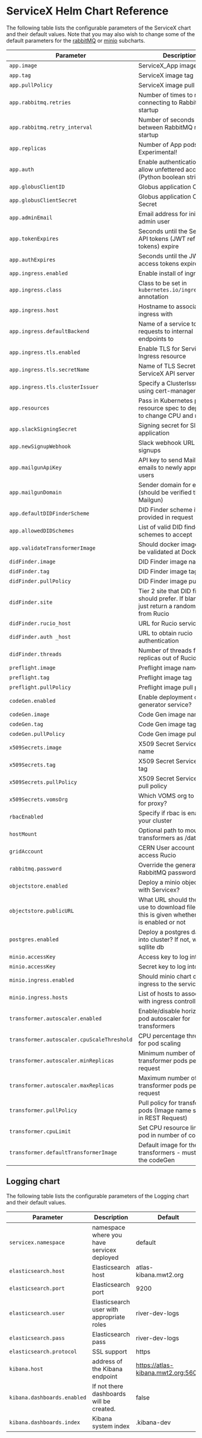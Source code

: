 # ServiceX Helm Chart Reference 

The following table lists the configurable parameters of the ServiceX chart and 
their default values. Note that you may also wish to change some of the default 
parameters for the [rabbitMQ](https://github.com/bitnami/charts/tree/master/bitnami/rabbitmq) or [minio](https://github.com/minio/charts) subcharts.

| Parameter                            | Description                                      | Default                                                 |
| ------------------------------------ | ------------------------------------------------ | ------------------------------------------------------- |
| `app.image`                          | ServiceX_App image name                          | `sslhep/servicex_app`                                   |
| `app.tag`                            | ServiceX image tag                               | `latest`                                                |
| `app.pullPolicy`                     | ServiceX image pull policy                       | `Always`                                          |
| `app.rabbitmq.retries`               | Number of times to retry connecting to RabbitMQ on startup | 12                                            |
| `app.rabbitmq.retry_interval`        | Number of seconds to wait between RabbitMQ retries on startup | 10                                         |
| `app.replicas`                       | Number of App pods to start. Experimental!       | 1                                                       |
| `app.auth`                           | Enable authentication or allow unfettered access (Python boolean string) | `false`                         |
| `app.globusClientID`                 | Globus application Client ID                     | -                                                       |
| `app.globusClientSecret`             | Globus application Client Secret                 | -                                                       |
| `app.adminEmail`                     | Email address for initial admin user             | admin@example.com                                       |
| `app.tokenExpires`                   | Seconds until the ServiceX API tokens (JWT refresh tokens) expire | False (never)                          |
| `app.authExpires`                    | Seconds until the JWT access tokens expire       | 21600 (six hours)                                       |
| `app.ingress.enabled`                | Enable install of ingress                        | false                                                   |
| `app.ingress.class`                  | Class to be set in `kubernetes.io/ingress.class` annotation | nginx                                        |
| `app.ingress.host`                   | Hostname to associate ingress with               | servicex.ssl-hep.org                                    |
| `app.ingress.defaultBackend`         | Name of a service to send requests to internal endpoints to | default-http-backend                         |
| `app.ingress.tls.enabled`            | Enable TLS for ServiceX API Ingress resource     | false                                                   |
| `app.ingress.tls.secretName`         | Name of TLS Secret used for ServiceX API server  | `{{.Release.Name}}-app-tls`                             |
| `app.ingress.tls.clusterIssuer`      | Specify a ClusterIssuer if using cert-manager    | -                                                       |
| `app.resources`                      | Pass in Kubernetes pod resource spec to deployment to change CPU and memory | { }                          |    
| `app.slackSigningSecret`             | Signing secret for Slack application             | -
| `app.newSignupWebhook`               | Slack webhook URL for new signups                | -
| `app.mailgunApiKey`                  | API key to send Mailgun emails to newly approved users | -
| `app.mailgunDomain`                  | Sender domain for emails (should be verified through Mailgun) | -
| `app.defaultDIDFinderScheme`         | DID Finder scheme if none provided in request    | `rucio`                                                 |
| `app.allowedDIDSchemes`              | List of valid DID finder schemes to accept       | [`rucio`]                                                 |
| `app.validateTransformerImage`       | Should docker image name be validated at DockerHub? | `true`                                               | 
| `didFinder.image`                    | DID Finder image name                            | `sslhep/servicex-did-finder`                            |
| `didFinder.tag`                      | DID Finder image tag                             | `latest`                                                |
| `didFinder.pullPolicy`               | DID Finder image pull policy                     | `Always`                                          |
| `didFinder.site`                     | Tier 2 site that DID finder should prefer. If blank will just return a random replica from Rucio        |      |
| `didFinder.rucio_host`               | URL for Rucio service to use                     | `https://voatlasrucio-server-prod.cern.ch:443`          |
| `didFinder.auth _host`               | URL to obtain rucio authentication               | `https://voatlasrucio-auth-prod.cern.ch:443`            |
| `didFinder.threads`                  | Number of threads for pull replicas out of Rucio | 5
| `preflight.image`                    | Preflight image name                             | `sslhep/servicex-transformer`                           |
| `preflight.tag`                      | Preflight image tag                              | `latest`                                                |
| `preflight.pullPolicy`               | Preflight image pull policy                      | `Always`                                          |
| `codeGen.enabled`                    | Enable deployment of code generator service?     | `true`                                                  |
| `codeGen.image`                      | Code Gen image name                              | `sslhep/servicex_code_gen_funcadl_xaod`                 |
| `codeGen.tag`                        | Code Gen image tag                               | `latest`                                                |
| `codeGen.pullPolicy`                 | Code Gen image pull policy                       | `Always`                                          |
| `x509Secrets.image`                  | X509 Secret Service image name                   | `sslhep/x509-secrets`                                   |
| `x509Secrets.tag`                    | X509 Secret Service image tag                    | `latest`                                                |
| `x509Secrets.pullPolicy`             | X509 Secret Service image pull policy            | `Always`                                          |
| `x509Secrets.vomsOrg`                | Which VOMS org to contact for proxy?             | `atlas`                                                 |
| `rbacEnabled`                        | Specify if rbac is enabled in your cluster	      | `true`
| `hostMount`                          | Optional path to mount in transformers as /data  | - 
| `gridAccount`                        | CERN User account name to access Rucio           | - 
| `rabbitmq.password`                  | Override the generated RabbitMQ password         | leftfoot1 |
| `objectstore.enabled`                | Deploy a minio object store with Servicex?       | true      |
| `objectstore.publicURL`              | What URL should the client use to download files? If set, this is given whether ingress is enabled or not  | nil |      |
| `postgres.enabled`                   | Deploy a postgres database into cluster? If not, we use a sqllite db | false  |
| `minio.accessKey`                    | Access key to log into minio                     | miniouser |
| `minio.accessKey`                    | Secret key to log into minio                     | leftfoot1 |
| `minio.ingress.enabled`              | Should minio chart deploy an ingress to the service? | false |
| `minio.ingress.hosts`                | List of hosts to associate with ingress controller | nil |
| `transformer.autoscaler.enabled`     | Enable/disable horizontal pod autoscaler for transformers |  True |
| `transformer.autoscaler.cpuScaleThreshold` | CPU percentage threshold for pod scaling   | 30 |
| `transformer.autoscaler.minReplicas` | Minimum number of transformer pods per request   | 1 |
| `transformer.autoscaler.maxReplicas` | Maximum number of transformer pods per request   | 20 |
| `transformer.pullPolicy`             | Pull policy for transformer pods (Image name specified in REST Request) | Always |
| `transformer.cpuLimit`               | Set CPU resource limit for pod in number of cores | 1 |
| `transformer.defaultTransformerImage` | Default image for the transformers - must match the codeGen | 'sslhep/servicex_func_adl_xaod_transformer:1.0.0-RC.3' |

## Logging chart

The following table lists the configurable parameters of the Logging chart and their default values.

| Parameter                            | Description                                      | Default                                                 |
| ------------------------------------ | ------------------------------------------------ | ------------------------------------------------------- |
| `servicex.namespace` | namespace where you have servicex deployed | default |
| `elasticsearch.host` | Elasticsearch host | atlas-kibana.mwt2.org |
| `elasticsearch.port` | Elasticsearch port | 9200 |
| `elasticsearch.user` | Elasticsearch user with appropriate roles | river-dev-logs  |
| `elasticsearch.pass` | Elasticsearch pass | river-dev-logs  |
| `elasticsearch.protocol` | SSL support | https  |
| `kibana.host` | address of the Kibana endpoint | https://atlas-kibana.mwt2.org:5601 |
| `kibana.dashboards.enabled` | If not there dashboards will be created. | false |
| `kibana.dashboards.index` | Kibana system index | .kibana-dev  |

